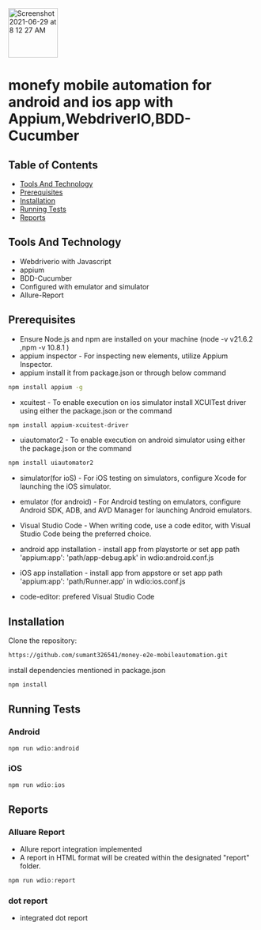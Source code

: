 <img width="100" alt="Screenshot 2021-06-29 at 8 12 27 AM" src="https://user-images.githubusercontent.com/39675511/123728969-d2a87b00-d8b1-11eb-9ece-558d4021f816.png">

# monefy mobile automation for android and ios app with Appium,WebdriverIO,BDD-Cucumber

## Table of Contents

- [Tools And Technology](#tools-and-technology)
- [Prerequisites](#prerequisites)
- [Installation](#installation)
- [Running Tests](#running-tests)
- [Reports](#reports)

## Tools And Technology
- Webdriverio with Javascript
- appium
- BDD-Cucumber
- Configured with emulator and simulator
- Allure-Report

## Prerequisites

- Ensure Node.js and npm are installed on your machine (node -v
v21.6.2 ,npm -v 10.8.1
)
- appium inspector - For inspecting new elements, utilize Appium Inspector.
- appium  install it from package.json or through below command
```sh
npm install appium -g
```
- xcuitest - To enable execution on ios simulator install XCUITest driver using either the package.json or the command 
```sh
npm install appium-xcuitest-driver
```
- uiautomator2 - To enable execution on android simulator using either the package.json or the command 
```sh
npm install uiautomator2
```
- simulator(for ioS) - For iOS testing on simulators, configure Xcode for launching the iOS simulator.
- emulator (for android) - For Android testing on emulators, configure Android SDK, ADB, and AVD Manager for launching Android emulators.
- Visual Studio Code - When writing code, use a code editor, with Visual Studio Code being the preferred choice.

- android app installation - install app from playstorte or set app path 'appium:app': 'path/app-debug.apk' in wdio:android.conf.js
- iOS app installation - install app from appstore or set app path 'appium:app': 'path/Runner.app' in wdio:ios.conf.js

- code-editor: prefered Visual Studio Code 

## Installation

Clone the repository:

```sh
https://github.com/sumant326541/money-e2e-mobileautomation.git
```
install dependencies mentioned in package.json

```sh
npm install
```

## Running Tests
### Android

```js
npm run wdio:android
```
### iOS

 ```js
npm run wdio:ios
```

## Reports

### Alluare Report
- Allure report integration implemented
- A report in HTML format will be created within the designated "report" folder.

 ```js
npm run wdio:report
``` 
### dot report
- integrated dot report 

